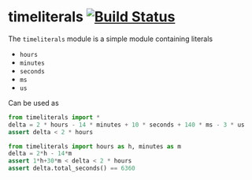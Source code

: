 # timeliterals [![Build Status](https://travis-ci.org/pgdr/timeliterals.svg?branch=master)](https://travis-ci.org/pgdr/timeliterals)


The `timeliterals` module is a simple module containing literals

* `hours`
* `minutes`
* `seconds`
* `ms`
* `us`

Can be used as

```python
from timeliterals import *
delta = 2 * hours - 14 * minutes + 10 * seconds + 140 * ms - 3 * us
assert delta < 2 * hours
```

```python
from timeliterals import hours as h, minutes as m
delta = 2*h - 14*m
assert 1*h+30*m < delta < 2 * hours
assert delta.total_seconds() == 6360
```

